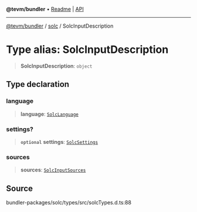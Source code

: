 **@tevm/bundler** • [Readme](../../README.md) \| [API](../../modules.md)

***

[@tevm/bundler](../../README.md) / [solc](../README.md) / SolcInputDescription

# Type alias: SolcInputDescription

> **SolcInputDescription**: `object`

## Type declaration

### language

> **language**: [`SolcLanguage`](SolcLanguage.md)

### settings?

> **`optional`** **settings**: [`SolcSettings`](SolcSettings.md)

### sources

> **sources**: [`SolcInputSources`](SolcInputSources.md)

## Source

bundler-packages/solc/types/src/solcTypes.d.ts:88
